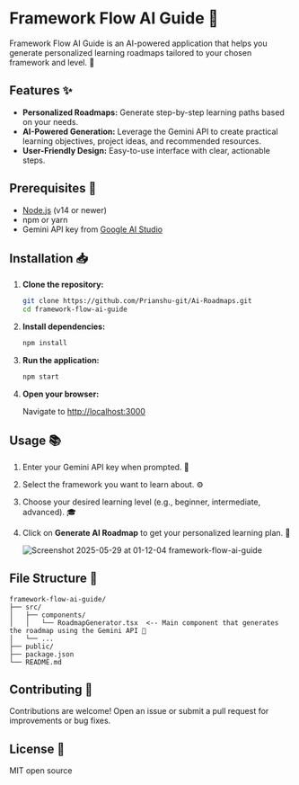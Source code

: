 # Framework Flow AI Guide 🚀

Framework Flow AI Guide is an AI-powered application that helps you generate personalized learning roadmaps tailored to your chosen framework and level. 🎯

## Features ✨

- **Personalized Roadmaps:** Generate step-by-step learning paths based on your needs.
- **AI-Powered Generation:** Leverage the Gemini API to create practical learning objectives, project ideas, and recommended resources.
- **User-Friendly Design:** Easy-to-use interface with clear, actionable steps.

## Prerequisites 🔧

- [Node.js](https://nodejs.org/) (v14 or newer)
- npm or yarn
- Gemini API key from [Google AI Studio](https://makersuite.google.com/app/apikey)

## Installation 📥

1. **Clone the repository:**

    ````bash
    git clone https://github.com/Prianshu-git/Ai-Roadmaps.git
    cd framework-flow-ai-guide
    ````

2. **Install dependencies:**

    ````bash
    npm install
    ````

3. **Run the application:**

    ````bash
    npm start
    ````

4. **Open your browser:**

    Navigate to [http://localhost:3000](http://localhost:3000)

## Usage 📚

1. Enter your Gemini API key when prompted. 🔑
2. Select the framework you want to learn about. ⚙️
3. Choose your desired learning level (e.g., beginner, intermediate, advanced). 🎓
4. Click on **Generate AI Roadmap** to get your personalized learning plan. 🚀

   ![Screenshot 2025-05-29 at 01-12-04 framework-flow-ai-guide](https://github.com/user-attachments/assets/aa15f949-12c3-42d4-ae48-e1b73d98809f)


## File Structure 📁

```
framework-flow-ai-guide/
├── src/
│   ├── components/
│   │   └── RoadmapGenerator.tsx  <-- Main component that generates the roadmap using the Gemini API 🤖
│   └── ...
├── public/
├── package.json
└── README.md
```

## Contributing 🤝

Contributions are welcome! Open an issue or submit a pull request for improvements or bug fixes.

## License 📄

MIT open source
